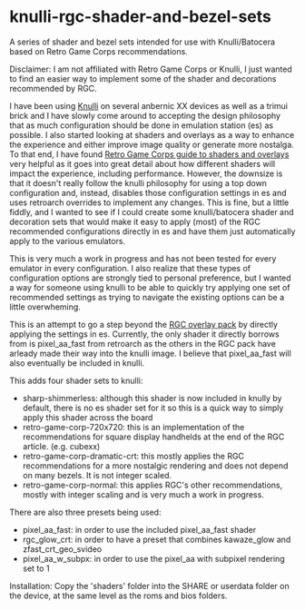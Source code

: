 # knulli-rgc-shader-and-bezel-sets
A series of shader and bezel sets intended for use with Knulli/Batocera based on Retro Game Corps recommendations.

Disclaimer: I am not affiliated with Retro Game Corps or Knulli, I just wanted to find an easier way to implement some of the shader and decorations recommended by RGC.

I have been using [Knulli](https://knulli.org/) on several anbernic XX devices as well as a trimui brick and I have slowly come around to accepting the design philosophy that as much configuration should be done in emulation station (es) as possible.  I also started looking at shaders and overlays as a way to enhance the experience and either improve image quality or generate more nostalga.  To that end, I have found [Retro Game Corps guide to shaders and overlays](https://retrogamecorps.com/2024/09/01/guide-shaders-and-overlays-on-retro-handhelds/) very helpful as it goes into great detail about how different shaders will impact the experience, including performance. However, the downsize is that it doesn't really follow the knulli philosophy for using a top down configuration and, instead, disables those configuration settings in es and uses retroarch overrides to implement any changes. This is fine, but a little fiddly, and I wanted to see if I could create some knulli/batocera shader and decoration sets that would make it easy to apply (most) of the RGC recommended configurations directly in es and have them just automatically apply to the various emulators.

This is very much a work in progress and has not been tested for every emulator in every configuration.  I also realize that these types of configuration options are strongly tied to personal preference, but I wanted a way for someone using knulli to be able to quickly try applying one set of recommended settings as trying to navigate the existing options can be a little overwheming. 

This is an attempt to go a step beyond the [RGC overlay pack](https://github.com/retrogamecorps/RGC-Overlay-Pack) by directly applying the settings in es.  Currently, the only shader it directly borrows from is pixel_aa_fast from retroarch as the others in the RGC pack have arleady made their way into the knulli image.  I believe that pixel_aa_fast will also eventually be included in knulli.  

This adds four shader sets to knulli:
* sharp-shimmerless: although this shader is now included in knully by default, there is no es shader set for it so this is a quick way to simply apply this shader across the board
* retro-game-corp-720x720: this is an implementation of the recommendations for square display handhelds at the end of the RGC article. (e.g. cubexx)
* retro-game-corp-dramatic-crt: this mostly applies the RGC recommendations for a more nostalgic rendering and does not depend on many bezels.  It is not integer scaled.
* retro-game-corp-normal: this applies RGC's other recommendations, mostly with integer scaling and is very much a work in progress.

There are also three presets being used:
* pixel_aa_fast: in order to use the included pixel_aa_fast shader
* rgc_glow_crt: in order to have a preset that combines kawaze_glow and zfast_crt_geo_svideo
* pixel_aa_w_subpx: in order to use the pixel_aa with subpixel rendering set to 1

Installation: 
Copy the 'shaders' folder into the SHARE or userdata folder on the device, at the same level as the roms and bios folders.
